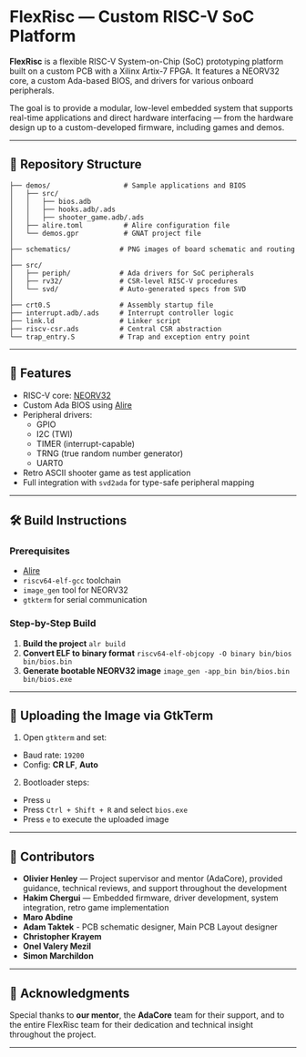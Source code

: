 # FlexRisc — Custom RISC-V SoC Platform

**FlexRisc** is a flexible RISC-V System-on-Chip (SoC) prototyping platform built on a custom PCB with a Xilinx Artix-7 FPGA. It features a NEORV32 core, a custom Ada-based BIOS, and drivers for various onboard peripherals.

The goal is to provide a modular, low-level embedded system that supports real-time applications and direct hardware interfacing — from the hardware design up to a custom-developed firmware, including games and demos.

---

## 📁 Repository Structure
```text
├── demos/                  # Sample applications and BIOS
│   ├── src/
│   │   ├── bios.adb
│   │   ├── hooks.adb/.ads
│   │   ├── shooter_game.adb/.ads
│   ├── alire.toml          # Alire configuration file
│   └── demos.gpr           # GNAT project file
│
├── schematics/            # PNG images of board schematic and routing
│
├── src/
│   ├── periph/            # Ada drivers for SoC peripherals
│   ├── rv32/              # CSR-level RISC-V procedures
│   └── svd/               # Auto-generated specs from SVD
│
├── crt0.S                 # Assembly startup file
├── interrupt.adb/.ads     # Interrupt controller logic
├── link.ld                # Linker script
├── riscv-csr.ads          # Central CSR abstraction
└── trap_entry.S           # Trap and exception entry point
```

---

## 🧱 Features

- RISC-V core: [NEORV32](https://github.com/stnolting/neorv32)
- Custom Ada BIOS using [Alire](https://alire.ada.dev/)
- Peripheral drivers:
  - GPIO
  - I2C (TWI)
  - TIMER (interrupt-capable)
  - TRNG (true random number generator)
  - UART0
- Retro ASCII shooter game as test application
- Full integration with `svd2ada` for type-safe peripheral mapping

---

## 🛠️ Build Instructions

### Prerequisites

- [Alire](https://alire.ada.dev/)
- `riscv64-elf-gcc` toolchain
- `image_gen` tool for NEORV32
- `gtkterm` for serial communication

### Step-by-Step Build

1. **Build the project** `alr build`
2. **Convert ELF to binary format**  `riscv64-elf-objcopy -O binary bin/bios bin/bios.bin`
3. **Generate bootable NEORV32 image**  `image_gen -app_bin bin/bios.bin bin/bios.exe`

---

## 🔌 Uploading the Image via GtkTerm

1. Open `gtkterm` and set:
- Baud rate: `19200`
- Config: **CR LF**, **Auto**
2. Bootloader steps:
- Press `u`  
- Press `Ctrl + Shift + R` and select `bios.exe`
- Press `e` to execute the uploaded image

---

## 👤 Contributors

- **Olivier Henley** — Project supervisor and mentor (AdaCore), provided guidance, technical reviews, and support throughout the development
- **Hakim Chergui** — Embedded firmware, driver development, system integration, retro game implementation  
- **Maro Abdine**
- **Adam Taktek** - PCB schematic designer, Main PCB Layout designer
- **Christopher Krayem**
- **Onel Valery Mezil**
- **Simon Marchildon** 

---

## 🙏 Acknowledgments

Special thanks to **our mentor**, the **AdaCore** team for their support, and to the entire FlexRisc team for their dedication and technical insight throughout the project.

---
